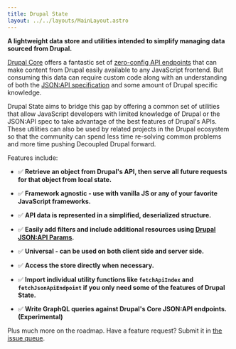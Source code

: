 ```yaml
---
title: Drupal State
layout: ../../layouts/MainLayout.astro
---
```


**A lightweight data store and utilities intended to simplify managing data
sourced from Drupal.**

[Drupal Core](https://www.drupal.org/) offers a fantastic set of
[zero-config API endpoints](https://www.drupal.org/docs/core-modules-and-themes/core-modules/jsonapi-module/api-overview)
that can make content from Drupal easily available to any JavaScript frontend.
But consuming this data can require custom code along with an understanding of
both the [JSON:API specification](https://jsonapi.org/) and some amount of
Drupal specific knowledge.

Drupal State aims to bridge this gap by offering a common set of utilities that
allow JavaScript developers with limited knowledge of Drupal or the JSON:API
spec to take advantage of the best features of Drupal's APIs. These utilities
can also be used by related projects in the Drupal ecosystem so that the
community can spend less time re-solving common problems and more time pushing
Decoupled Drupal forward.

Features include:

- ✅ **Retrieve an object from Drupal's API, then serve all future requests for
  that object from local state.**

- ✅ **Framework agnostic - use with vanilla JS or any of your favorite
  JavaScript frameworks.**

- ✅ **API data is represented in a simplified, deserialized structure.**

- ✅ **Easily add filters and include additional resources using
  [Drupal JSON:API Params](https://www.npmjs.com/package/drupal-jsonapi-params).**

- ✅ **Universal - can be used on both client side and server side.**

- ✅ **Access the store directly when necessary.**

- ✅ **Import individual utility functions like `fetchApiIndex` and
  `fetchJsonApiEndpoint` if you only need some of the features of Drupal
  State.**

- ✅ **Write GraphQL queries against Drupal's Core JSON:API endpoints.
  (Experimental)**

Plus much more on the roadmap. Have a feature request? Submit it in
[the issue queue](https://www.drupal.org/project/issues/drupal_state?categories=All).
